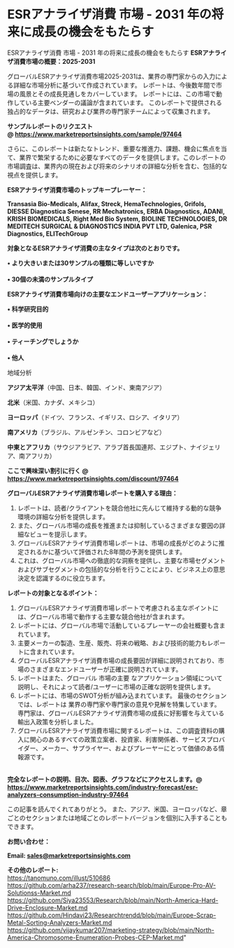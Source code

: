 # ESRアナライザ消費 市場 - 2031 年の将来に成長の機会をもたらす
ESRアナライザ消費 市場 - 2031 年の将来に成長の機会をもたらす
<strong><b>ESRアナライザ消費市場の概要：2025-2031</b></strong>

グローバルESRアナライザ消費市場2025-2031は、業界の専門家からの入力による詳細な市場分析に基づいて作成されています。 レポートは、今後数年間で市場の風景とその成長見通しをカバーしています。 レポートには、この市場で動作している主要ベンダーの議論が含まれています。 このレポートで提供される独占的なデータは、研究および業界の専門家チームによって収集されます。

<strong>サンプルレポートのリクエスト @ <a href=https://www.marketreportsinsights.com/sample/97464>https://www.marketreportsinsights.com/sample/97464</a></strong>

さらに、このレポートは新たなトレンド、重要な推進力、課題、機会に焦点を当て、業界で繁栄するために必要なすべてのデータを提供します。このレポートの市場調査は、業界内の現在および将来のシナリオの詳細な分析を含む、包括的な視点を提供します。

<strong>ESRアナライザ消費市場のトップキープレーヤー：</strong>

<strong>Transasia Bio-Medicals, Alifax, Streck, HemaTechnologies, Grifols, DIESSE Diagnostica Senese, RR Mechatronics, ERBA Diagnostics, ADANI, KRISH BIOMEDICALS, Right Med Bio System, BIOLINE TECHNOLOGIES, DR MEDITECH SURGICAL & DIAGNOSTICS INDIA PVT LTD, Galenica, PSR Diagnostics, ELITechGroup</strong>

<strong><b>対象となるESRアナライザ消費の主なタイプは次のとおりです。</b></strong>

<strong>• より大きいまたは30サンプルの種類に等しいですか<br><br>•  30個の未満のサンプルタイプ</strong>

<strong><b>ESRアナライザ消費市場向けの主要なエンドユーザーアプリケーション：</b></strong>

<strong>• 科学研究目的<br><br>• 医学的使用<br><br>• ティーチングでしょうか<br><br>• 他人</strong>

 地域分析

<strong><b>アジア太平洋</b></strong>（中国、日本、韓国、インド、東南アジア）

<strong><b>北米</b></strong>（米国、カナダ、メキシコ）

<strong><b>ヨーロッパ</b></strong>（ドイツ、フランス、イギリス、ロシア、イタリア）

<strong><b>南アメリカ</b></strong>（ブラジル、アルゼンチン、コロンビアなど）

<strong><b>中東とアフリカ</b></strong>（サウジアラビア、アラブ首長国連邦、エジプト、ナイジェリア、南アフリカ）

<strong>ここで興味深い割引に行く @ <a href=https://www.marketreportsinsights.com/discount/97464>https://www.marketreportsinsights.com/discount/97464</a></strong>

<strong><b>グローバルESRアナライザ消費市場レポートを購入する理由：</b></strong>
<ol>
  <li>レポートは、読者/クライアントを競合他社に先んじて維持する動的な競争環境の詳細な分析を提供します。</li>
  <li>また、グローバル市場の成長を推進または抑制しているさまざまな要因の詳細なビューを提示します。</li>
  <li>グローバルESRアナライザ消費市場レポートは、市場の成長がどのように推定されるかに基づいて評価された8年間の予測を提供します。</li>
  <li>これは、グローバル市場への徹底的な洞察を提供し、主要な市場セグメントおよびサブセグメントの包括的な分析を行うことにより、ビジネス上の意思決定を認識するのに役立ちます。</li>
</ol>
<strong><b>レポートの対象となるポイント：</b></strong>
<ol>
  <li>グローバルESRアナライザ消費市場レポートで考慮される主なポイントには、グローバル市場で動作する主要な競合他社が含まれます。</li>
  <li>レポートには、グローバル市場で活動しているプレーヤーの会社概要も含まれています。</li>
  <li>主要メーカーの製造、生産、販売、将来の戦略、および技術的能力もレポートに含まれています。</li>
  <li>グローバルESRアナライザ消費市場の成長要因が詳細に説明されており、市場のさまざまなエンドユーザーが正確に説明されています。</li>
  <li>レポートはまた、グローバル 市場の主要 なアプリケーション領域について説明し、それによって読者/ユーザーに市場の正確な説明を提供します。</li>
  <li>レポートには、市場のSWOT分析が組み込まれています。 最後のセクションでは、レポートは 業界の専門家や専門家の意見や見解を特集しています。 専門家は、グローバルESRアナライザ消費市場の成長に好影響を与えている輸出入政策を分析しました。</li>
  <li>グローバルESRアナライザ消費市場に関するレポートは、この調査資料の購入に関心のあるすべての政策立案者、投資家、利害関係者、サービスプロバイダー、メーカー、サプライヤー、およびプレーヤーにとって価値のある情報源です。</li>
</ol><br>
<strong>完全なレポートの説明、目次、図表、グラフなどにアクセスします。@ <a href=https://www.marketreportsinsights.com/industry-forecast/esr-analyzers-consumption-industry-97464>https://www.marketreportsinsights.com/industry-forecast/esr-analyzers-consumption-industry-97464</a></strong>

この記事を読んでくれてありがとう。 また、アジア、米国、ヨーロッパなど、章ごとのセクションまたは地域ごとのレポートバージョンを個別に入手することもできます。

<strong><b>お問い合わせ：</b></strong>

<strong>Email: </strong><a href=mailto:sales@marketreportsinsights.com><strong>sales@marketreportsinsights.com</strong></a>

<strong>その他のレポート:</strong>
<br>
<a href=https://tanomuno.com/illust/510686>https://tanomuno.com/illust/510686</a>
<br>
<a href=https://github.com/arha237/research-search/blob/main/Europe-Pro-AV-Solutionss-Market.md>https://github.com/arha237/research-search/blob/main/Europe-Pro-AV-Solutionss-Market.md</a>
<br>
<a href=https://github.com/Siya23553/Research/blob/main/North-America-Hard-Drive-Enclosure-Market.md>https://github.com/Siya23553/Research/blob/main/North-America-Hard-Drive-Enclosure-Market.md</a>
<br>
<a href=https://github.com/Hindavi23/Researchtrendd/blob/main/Europe-Scrap-Metal-Sorting-Analyzers-Market.md>https://github.com/Hindavi23/Researchtrendd/blob/main/Europe-Scrap-Metal-Sorting-Analyzers-Market.md</a>
<br>
<a href=https://github.com/vijaykumar207/marketing-strategy/blob/main/North-America-Chromosome-Enumeration-Probes-CEP-Market.md>https://github.com/vijaykumar207/marketing-strategy/blob/main/North-America-Chromosome-Enumeration-Probes-CEP-Market.md</a>"
